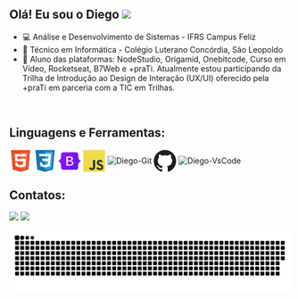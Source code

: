## Olá! Eu sou o Diego <img src="https://raw.githubusercontent.com/MartinHeinz/MartinHeinz/master/wave.gif" width="30" height="auto"/>

- 💻 Análise e Desenvolvimento de Sistemas - IFRS Campus Feliz
- 🎯 Técnico em Informática - Colégio Luterano Concórdia, São Leopoldo 
- 📖 Aluno das plataformas: NodeStudio, Origamid, Onebitcode, Curso em Vídeo, Rocketseat, B7Web e +praTi. Atualmente estou participando da Trilha de Introdução ao Design de Interação (UX/UI) oferecido pela +praTi em parceria com a TIC em Trilhas.



<div style="display: inline_block"><br>
  <h2>Linguagens e Ferramentas:</h2>
  <img align="center" alt="Diego-HTML" height="40" width="40" src="https://raw.githubusercontent.com/devicons/devicon/master/icons/html5/html5-original.svg">
  <img align="center" alt="Diego-CSS" height="40" width="40" src="https://raw.githubusercontent.com/devicons/devicon/master/icons/css3/css3-original.svg">
  <img align="center" alt="Diego-Bootsrapt" height="40" width="40" src="https://github.com/devicons/devicon/blob/master/icons/bootstrap/bootstrap-original.svg">
  <img align="center" alt="Diego-Javascript" height="40" width="40" src="https://raw.githubusercontent.com/devicons/devicon/master/icons/javascript/javascript-original.svg">
  <img align="center" alt="Diego-Git" height="40" width="40" src="https://upload.wikimedia.org/wikipedia/commons/thumb/3/3f/Git_icon.svg/1024px-Git_icon.svg.png">
  <img align="center" alt="Diego-Github" height="40" width="40"  src="https://raw.githubusercontent.com/github/explore/80688e429a7d4ef2fca1e82350fe8e3517d3494d/topics/github-api/github-api.png">
  <img align="center" alt="Diego-VsCode" height="35" width="35" src="https://cdn.jsdelivr.net/gh/devicons/devicon/icons/vscode/vscode-original.svg">
</div> 
  
<div>
    <h2>Contatos:</h2>
    <a href = "mailto:diegorafaelvieira@bol.com.br"><img src="https://img.shields.io/badge/Gmail-D14836?style=for-the-badge&logo=gmail&logoColor=white" target="_blank"></a>
    <a href="https://www.linkedin.com/in/diegorafaelvieira/" target="_blank"><img src="https://img.shields.io/badge/-LinkedIn-%230077B5?style=for-the-badge&logo=linkedin&logoColor=white" target="_blank"></a>  

  
   ![Snake animation](https://github.com/diegorafaelvieira/diegorafaelvieira/blob/output/github-contribution-grid-snake.svg)
  
</div>
   
